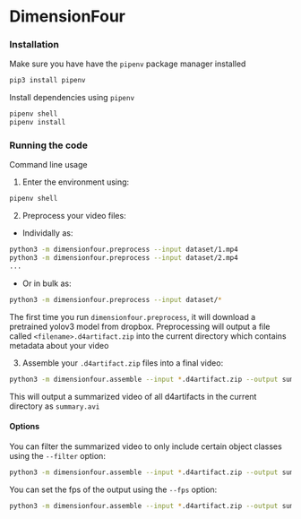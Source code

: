 # DimensionFour

### Installation

Make sure you have have the `pipenv` package manager installed
```bash
pip3 install pipenv
```

Install dependencies using `pipenv`
```bash
pipenv shell
pipenv install
```

### Running the code

Command line usage

1. Enter the environment using:
```bash
pipenv shell
```

2. Preprocess your video files:

* Individally as:
```bash
python3 -m dimensionfour.preprocess --input dataset/1.mp4
python3 -m dimensionfour.preprocess --input dataset/2.mp4
...
```

* Or in bulk as:
```bash
python3 -m dimensionfour.preprocess --input dataset/*
```
The first time you run `dimensionfour.preprocess`, it will download a pretrained yolov3 model from dropbox.
Preprocessing will output a file called `<filename>.d4artifact.zip` into the current directory which contains metadata about your video

3. Assemble your `.d4artifact.zip` files into a final video:
```bash
python3 -m dimensionfour.assemble --input *.d4artifact.zip --output summary.avi
```
This will output a summarized video of all d4artifacts in the current directory as `summary.avi`

#### Options
You can filter the summarized video to only include certain object classes using the `--filter` option:
```bash
python3 -m dimensionfour.assemble --input *.d4artifact.zip --output summary.avi --filter person
```

You can set the fps of the output using the `--fps` option:
```bash
python3 -m dimensionfour.assemble --input *.d4artifact.zip --output summary.avi --fps 10
```



